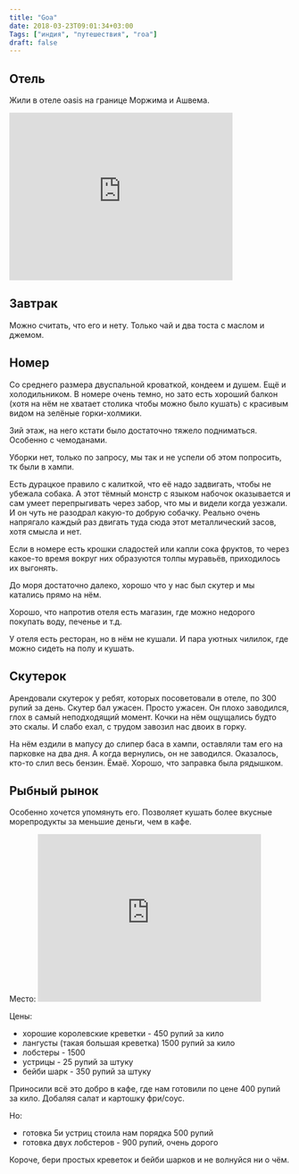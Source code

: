 ```yaml
---
title: "Goa"
date: 2018-03-23T09:01:34+03:00
Tags: ["индия", "путешествия", "гоа"]
draft: false
---
```


## Отель

Жили в отеле oasis на границе Моржима и Ашвема.

<iframe src="https://www.google.com/maps/embed?pb=!1m18!1m12!1m3!1d7684.033684749922!2d73.71682926426776!3d15.644091561518112!2m3!1f0!2f0!3f0!3m2!1i1024!2i768!4f13.1!3m3!1m2!1s0x0%3A0x47af2a7c71401131!2sOasis!5e0!3m2!1sen!2sru!4v1521786104121" width="400" height="300" frameborder="0" style="border:0" allowfullscreen></iframe>

## Завтрак

Можно считать, что его и нету. Только чай и два тоста с маслом и джемом.

## Номер

Со среднего размера двуспальной кроваткой, кондеем и душем. Ещё и холодильником.
В номере очень темно, но зато есть хороший балкон (хотя на нём не хватает столика чтобы можно было кушать) с красивым видом на зелёные горки-холмики.

3ий этаж, на него кстати было достаточно тяжело подниматься. Особенно с чемоданами.

Уборки нет, только по запросу, мы так и не успели об этом попросить, тк были в хампи.

Есть дурацкое правило с калиткой, что её надо задвигать, чтобы не убежала собака.
А этот тёмный монстр с языком набочок оказывается и сам умеет перепрыгивать через забор,
что мы и видели когда уезжали. И он чуть не разодрал какую-то добрую собачку.
Реально очень напрягало каждый раз двигать туда сюда этот металлический засов, хотя смысла и нет.

Если в номере есть крошки сладостей или капли сока фруктов, то через какое-то время вокруг них образуются толпы муравьёв, приходилось их выгонять.

До моря достаточно далеко, хорошо что у нас был скутер и мы катались прямо на нём.

Хорошо, что напротив отеля есть магазин, где можно недорого покупать воду, печенье и т.д.

У отеля есть ресторан, но в нём не кушали. И пара уютных чилилок, где можно сидеть на полу и кушать.

## Скутерок

Арендовали скутерок у ребят, которых посоветовали в отеле, по 300 рупий за день.
Скутер бал ужасен. Просто ужасен. Он плохо заводился, глох в самый неподходящий момент.
Кочки на нём ощущались будто это скалы. И слабо ехал, с трудом завозил нас двоих в горку.

На нём ездили в мапусу до слипер баса в хампи, оставляли там его на парковке на два дня.
А когда вернулись, он не заводился. Оказалось, кто-то слил весь бензин. Ёмаё.
Хорошо, что заправка была рядышком.

## Рыбный рынок

Особенно хочется упомянуть его. Позволяет кушать более вкусные морепродукты за меньшие деньги, чем в кафе.

Место: <iframe src="https://www.google.com/maps/embed?pb=!1m18!1m12!1m3!1d7684.216021647863!2d73.75470205555789!3d15.639235750634233!2m3!1f0!2f0!3f0!3m2!1i1024!2i768!4f13.1!3m3!1m2!1s0x3bbfec0627f9714b%3A0xf61b943d4e39cbd3!2sNew+Chopdem+Fish+Market!5e0!3m2!1sen!2sru!4v1521786225054" width="400" height="300" frameborder="0" style="border:0" allowfullscreen></iframe>

Цены:

* хорошие королевские креветки - 450 рупий за кило
* лангусты (такая большая креветка) 1500 рупий за кило
* лобстеры - 1500
* устрицы - 25 рупий за штуку
* бейби шарк - 350 рупий за штуку

Приносили всё это добро в кафе, где нам готовили по цене 400 рупий за кило. Добаляя салат и картошку фри/соус.

Но:

* готовка 5и устриц стоила нам порядка 500 рупий
* готовка двух лобстеров - 900 рупий, очень дорого

Короче, бери простых креветок и бейби шарков и не волнуйся ни о чём.